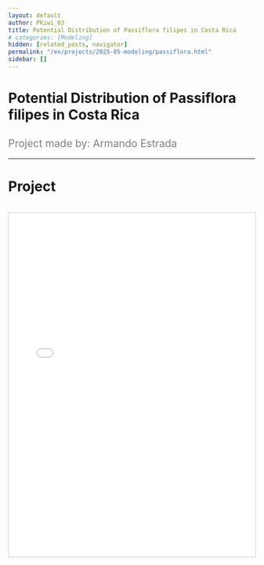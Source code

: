 ```yaml
---
layout: default
author: PKiwi_03
title: Potential Distribution of Passiflora filipes in Costa Rica
# categories: [Modeling]
hidden: [related_posts, navigator]
permalink: "/en/projects/2025-05-modeling/passiflora.html"
sidebar: []
---
```


# Potential Distribution of Passiflora filipes in Costa Rica

<h2 style="color: gray; font-weight: normal;">
Project made by: Armando Estrada
</h2>

---

# Project
<br>

<iframe 
    src="/assets/pdf/2024-10-r/2025-06-modeling/armando_estrada.pdf" 
    width="100%" 
    height="700" 
    style="border: 1px solid #ccc;"
></iframe>